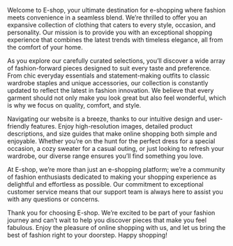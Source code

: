 Welcome to E-shop, your ultimate destination for e-shopping where fashion meets convenience in a seamless blend. We’re thrilled to offer you an expansive collection of clothing that caters to every style, occasion, and personality. Our mission is to provide you with an exceptional shopping experience that combines the latest trends with timeless elegance, all from the comfort of your home.

As you explore our carefully curated selections, you’ll discover a wide array of fashion-forward pieces designed to suit every taste and preference. From chic everyday essentials and statement-making outfits to classic wardrobe staples and unique accessories, our collection is constantly updated to reflect the latest in fashion innovation. We believe that every garment should not only make you look great but also feel wonderful, which is why we focus on quality, comfort, and style.

Navigating our website is a breeze, thanks to our intuitive design and user-friendly features. Enjoy high-resolution images, detailed product descriptions, and size guides that make online shopping both simple and enjoyable. Whether you’re on the hunt for the perfect dress for a special occasion, a cozy sweater for a casual outing, or just looking to refresh your wardrobe, our diverse range ensures you’ll find something you love.

At E-shop, we’re more than just an e-shopping platform; we’re a community of fashion enthusiasts dedicated to making your shopping experience as delightful and effortless as possible. Our commitment to exceptional customer service means that our support team is always here to assist you with any questions or concerns.

Thank you for choosing E-shop. We’re excited to be part of your fashion journey and can’t wait to help you discover pieces that make you feel fabulous. Enjoy the pleasure of online shopping with us, and let us bring the best of fashion right to your doorstep. Happy shopping!